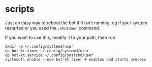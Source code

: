 # scripts
Just an easy way to reboot the bot if it isn't running, eg if your system restarted or you used the `;shutdown` command.

If you want to use this, modify it to your path, then run
```
mkdir -p ~/.config/systemd/user
cp bot-kt.timer ~/.config/systemd/user
cp bot-kt.service ~/.config/systemd/user
systemctl enable --now bot-kt.timer # enables and starts process
```
